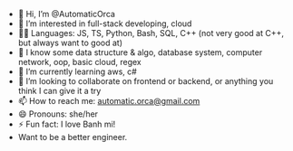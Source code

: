 - 👋 Hi, I’m @AutomaticOrca
- 👀 I’m interested in full-stack developing, cloud
- 🙋‍♀️ Languages: JS, TS, Python, Bash, SQL, C++ (not very good at C++, but always want to good at)
- 🧐 I know some data structure & algo, database system, computer network, oop, basic cloud, regex
- 🌱 I’m currently learning aws, c#
- 💞️ I’m looking to collaborate on frontend or backend, or anything you think I can give it a try
- 📫 How to reach me: automatic.orca@gmail.com
- 😄 Pronouns: she/her
- ⚡ Fun fact: I love Banh mi!
- Want to be a better engineer.

<!---
AutomaticOrca/AutomaticOrca is a ✨ special ✨ repository because its `README.md` (this file) appears on your GitHub profile.
You can click the Preview link to take a look at your changes.
--->
